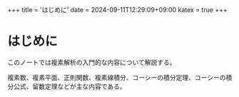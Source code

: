 +++
title = 'はじめに'
date = 2024-09-11T12:29:09+09:00
katex = true
+++

# はじめに

このノートでは複素解析の入門的な内容について解説する。

複素数、複素平面、正則関数、複素線積分、コーシーの積分定理、コーシーの積分公式、留数定理などが主な内容である。

